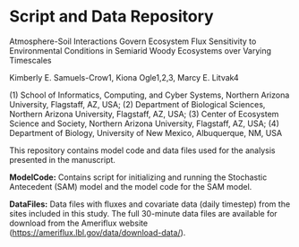 # Script and Data Repository

Atmosphere-Soil Interactions Govern Ecosystem Flux Sensitivity to Environmental Conditions in Semiarid Woody Ecosystems over Varying Timescales

Kimberly E. Samuels-Crow1, Kiona Ogle1,2,3, Marcy E. Litvak4

(1) School of Informatics, Computing, and Cyber Systems, Northern Arizona University, Flagstaff, AZ, USA;
(2) Department of Biological Sciences, Northern Arizona University, Flagstaff, AZ, USA;
(3) Center of Ecosystem Science and Society, Northern Arizona University, Flagstaff, AZ, USA;
(4) Department of Biology, University of New Mexico, Albuquerque, NM, USA



This repository contains model code and data files used for the analysis presented in the manuscript.

**ModelCode:** 
Contains script for initializing and running the Stochastic Antecedent (SAM) model and the model code for the SAM model.

**DataFiles:**
Data files with fluxes and covariate data (daily timestep) from the sites included in this study. The full 30-minute data files are available for download from the Ameriflux website (https://ameriflux.lbl.gov/data/download-data/).
